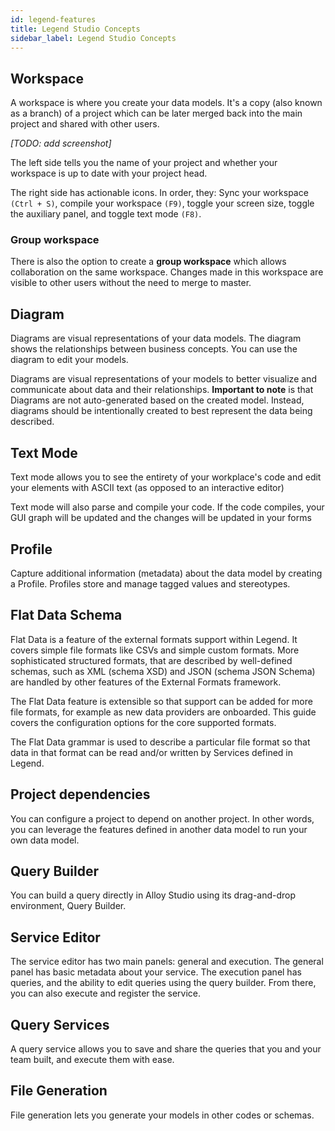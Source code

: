 ```yaml
---
id: legend-features
title: Legend Studio Concepts
sidebar_label: Legend Studio Concepts
---
```


## Workspace
A workspace is where you create your data models. It's a copy (also known as a branch) of a project which can be later merged back into the main project and shared with other users.

_[TODO: add screenshot]_

The left side tells you the name of your project and whether your workspace is up to date with your project head.

The right side has actionable icons. In order, they: Sync your workspace `(Ctrl + S)`, compile your workspace `(F9)`, toggle your screen size, toggle the auxiliary panel, and toggle text mode `(F8)`.

### Group workspace
There is also the option to create a **group workspace** which allows collaboration on the same workspace. Changes made in this workspace are visible to other users without the need to merge to master. 

## Diagram

Diagrams are visual representations of your data models. The diagram shows the relationships between business concepts. You can use the diagram to edit your models.
 
Diagrams are visual representations of your models to better visualize and communicate about data and their relationships. **Important to note** is that Diagrams are not auto-generated based on the created model. Instead, diagrams should be intentionally created to best represent the data being described.

## Text Mode

Text mode allows you to see the entirety of your workplace's code and edit your elements with ASCII text (as opposed to an interactive editor)

Text mode will also parse and compile your code. If the code compiles, your GUI graph will be updated and the changes will be updated in your forms

## Profile

Capture additional information (metadata) about the data model by creating a Profile. Profiles store and manage tagged values and stereotypes.

## Flat Data Schema

Flat Data is a feature of the external formats support within Legend. It covers simple file formats like CSVs and simple custom formats. More
sophisticated structured formats, that are described by well-defined schemas, such as XML (schema XSD) and JSON (schema JSON Schema) are
handled by other features of the External Formats framework.

The Flat Data feature is extensible so that support can be added for more file formats, for example as new data providers are onboarded. This guide
covers the configuration options for the core supported formats.

The Flat Data grammar is used to describe a particular file format so that data in that format can be read and/or written by Services defined in Legend.

## Project dependencies

You can configure a project to depend on another project. In other words, you can leverage the features defined in another data model to run your own data model. 

## Query Builder

You can build a query directly in Alloy Studio using its drag-and-drop environment, Query Builder.

## Service Editor

The service editor has two main panels: general and execution. The general panel has basic metadata about your service. The execution panel has queries, and the ability to edit queries using the query builder. From there, you can also execute and register the service.

## Query Services 

A query service allows you to save and share the queries that you and your team built, and execute them with ease.

## File Generation
File generation lets you generate your models in other codes or schemas.


